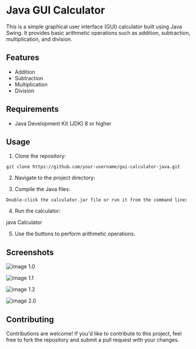 
# Java GUI Calculator

This is a simple graphical user interface (GUI) calculator built using Java Swing. It provides basic arithmetic operations such as addition, subtraction, multiplication, and division.

## Features

- Addition
- Subtraction
- Multiplication
- Division

## Requirements

- Java Development Kit (JDK) 8 or higher

## Usage

1. Clone the repository:

```
git clone https://github.com/your-username/gui-calculator-java.git
```

2. Navigate to the project directory:


3. Compile the Java files:

```
Double-click the calculator.jar file or run it from the command line:

```

4. Run the calculator:


java Calculator


5. Use the buttons to perform arithmetic operations.

## Screenshots


![image](https://github.com/josephgeorge26/GUI-Calculator-collage-project/assets/62404986/82b6fa3c-cf7b-423a-8a58-022e0aba6806)
1.0

![image](https://github.com/josephgeorge26/GUI-Calculator-collage-project/assets/62404986/9df97ff8-5508-496c-81d2-2273c51d27b4)
1.1

![image](https://github.com/josephgeorge26/GUI-Calculator-collage-project/assets/62404986/feaf1072-f1b9-4345-8cfb-eb3804720c01)
1.2

![image](https://github.com/josephgeorge26/GUI-Calculator-collage-project/assets/62404986/070431c7-b4dc-449c-b30b-2b9ee5db70f4)
2.0



## Contributing

Contributions are welcome! If you'd like to contribute to this project, feel free to fork the repository and submit a pull request with your changes.


